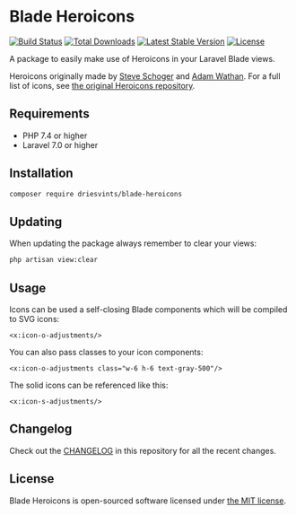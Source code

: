 # Blade Heroicons

<a href="https://github.com/driesvints/blade-heroicons/actions"><img src="https://github.com/driesvints/blade-heroicons/workflows/tests/badge.svg" alt="Build Status"></a>
<a href="https://packagist.org/packages/driesvints/blade-heroicons"><img src="https://poser.pugx.org/driesvints/blade-heroicons/d/total.svg" alt="Total Downloads"></a>
<a href="https://packagist.org/packages/driesvints/blade-heroicons"><img src="https://poser.pugx.org/driesvints/blade-heroicons/v/stable.svg" alt="Latest Stable Version"></a>
<a href="https://packagist.org/packages/driesvints/blade-heroicons"><img src="https://poser.pugx.org/driesvints/blade-heroicons/license.svg" alt="License"></a>

A package to easily make use of Heroicons in your Laravel Blade views.

Heroicons originally made by [Steve Schoger](https://twitter.com/steveschoger) and [Adam Wathan](https://twitter.com/adamwathan). For a full list of icons, see [the original Heroicons repository](https://github.com/refactoringui/heroicons).

## Requirements

- PHP 7.4 or higher
- Laravel 7.0 or higher

## Installation

```bash
composer require driesvints/blade-heroicons
```

## Updating

When updating the package always remember to clear your views:

```bash
php artisan view:clear
```

## Usage

Icons can be used a self-closing Blade components which will be compiled to SVG icons:

```blade
<x:icon-o-adjustments/>
```

You can also pass classes to your icon components:

```blade
<x:icon-o-adjustments class="w-6 h-6 text-gray-500"/>
```

The solid icons can be referenced like this:

```blade
<x:icon-s-adjustments/>
```

## Changelog

Check out the [CHANGELOG](CHANGELOG.md) in this repository for all the recent changes.

## License

Blade Heroicons is open-sourced software licensed under [the MIT license](LICENSE.md).
